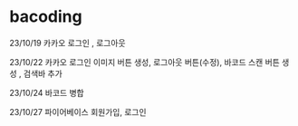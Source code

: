 # bacoding
23/10/19 카카오 로그인 , 로그아웃

23/10/22 카카오 로그인 이미지 버튼 생성, 로그아웃 버튼(수정), 바코드 스캔 버튼 생성 , 검색바 추가

23/10/24 바코드 병합

23/10/27 파이어베이스 회원가입, 로그인 
